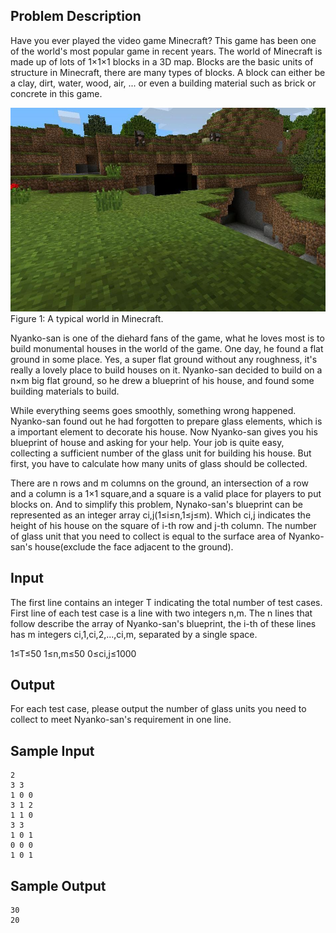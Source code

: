 ## Problem Description
Have you ever played the video game Minecraft? This game has been one of the world's most popular game in recent years. The world of Minecraft is made up of lots of 1×1×1 blocks in a 3D map. Blocks are the basic units of structure in Minecraft, there are many types of blocks. A block can either be a clay, dirt, water, wood, air, ... or even a building material such as brick or concrete in this game.


![alt text](image.png)
Figure 1: A typical world in Minecraft.


Nyanko-san is one of the diehard fans of the game, what he loves most is to build monumental houses in the world of the game. One day, he found a flat ground in some place. Yes, a super flat ground without any roughness, it's really a lovely place to build houses on it. Nyanko-san decided to build on a n×m big flat ground, so he drew a blueprint of his house, and found some building materials to build.

While everything seems goes smoothly, something wrong happened. Nyanko-san found out he had forgotten to prepare glass elements, which is a important element to decorate his house. Now Nyanko-san gives you his blueprint of house and asking for your help. Your job is quite easy, collecting a sufficient number of the glass unit for building his house. But first, you have to calculate how many units of glass should be collected.

There are n rows and m columns on the ground, an intersection of a row and a column is a 1×1 square,and a square is a valid place for players to put blocks on. And to simplify this problem, Nynako-san's blueprint can be represented as an integer array ci,j(1≤i≤n,1≤j≤m). Which ci,j indicates the height of his house on the square of i-th row and j-th column. The number of glass unit that you need to collect is equal to the surface area of Nyanko-san's house(exclude the face adjacent to the ground).
 

## Input
The first line contains an integer T indicating the total number of test cases.
First line of each test case is a line with two integers n,m.
The n lines that follow describe the array of Nyanko-san's blueprint, the i-th of these lines has m integers ci,1,ci,2,...,ci,m, separated by a single space.

1≤T≤50
1≤n,m≤50
0≤ci,j≤1000
 

## Output
For each test case, please output the number of glass units you need to collect to meet Nyanko-san's requirement in one line.
 

## Sample Input
```
2
3 3
1 0 0
3 1 2
1 1 0
3 3
1 0 1
0 0 0
1 0 1
```

## Sample Output
```
30
20
```